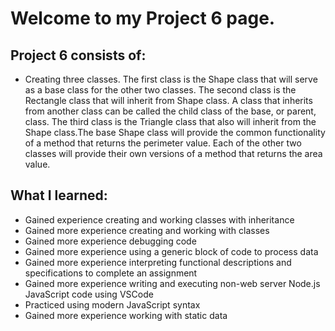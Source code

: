 # Welcome to my Project 6 page.

## Project 6 consists of:
- Creating three classes. The first class is the Shape class that will serve as a base class for the other two classes. The second class is the Rectangle class that will inherit from Shape class. A class that inherits from another class can be called the child class of the base, or parent, class. The third class is the Triangle class that also will inherit from the Shape class.The base Shape class will provide the common functionality of a method that returns the perimeter value. Each of the other two classes will provide their own versions of a method that returns the area value. 

## What I learned:
- Gained experience creating and working classes with inheritance
- Gained more experience creating and working with classes
- Gained more experience debugging code
- Gained more experience using a generic block of code to process data
- Gained more experience interpreting functional descriptions and specifications to complete an assignment
- Gained more experience writing and executing non-web server Node.js JavaScript code using VSCode
- Practiced using modern JavaScript syntax
- Gained more experience working with static data
